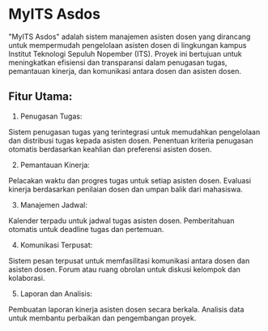 # MyITS Asdos
"MyITS Asdos" adalah sistem manajemen asisten dosen yang dirancang untuk mempermudah pengelolaan asisten dosen di lingkungan kampus Institut Teknologi Sepuluh Nopember (ITS). Proyek ini bertujuan untuk meningkatkan efisiensi dan transparansi dalam penugasan tugas, pemantauan kinerja, dan komunikasi antara dosen dan asisten dosen.

## Fitur Utama:

1. Penugasan Tugas:

Sistem penugasan tugas yang terintegrasi untuk memudahkan pengelolaan dan distribusi tugas kepada asisten dosen.
Penentuan kriteria penugasan otomatis berdasarkan keahlian dan preferensi asisten dosen.

2. Pemantauan Kinerja:

Pelacakan waktu dan progres tugas untuk setiap asisten dosen.
Evaluasi kinerja berdasarkan penilaian dosen dan umpan balik dari mahasiswa.

3. Manajemen Jadwal:

Kalender terpadu untuk jadwal tugas asisten dosen.
Pemberitahuan otomatis untuk deadline tugas dan pertemuan.

4. Komunikasi Terpusat:

Sistem pesan terpusat untuk memfasilitasi komunikasi antara dosen dan asisten dosen.
Forum atau ruang obrolan untuk diskusi kelompok dan kolaborasi.

5. Laporan dan Analisis:

Pembuatan laporan kinerja asisten dosen secara berkala.
Analisis data untuk membantu perbaikan dan pengembangan proyek.
